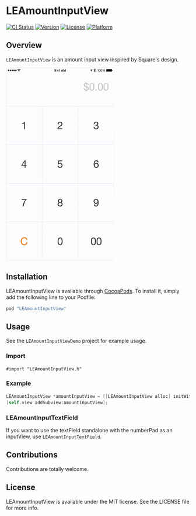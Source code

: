 # LEAmountInputView

[![CI Status](http://img.shields.io/travis/efremidze/LEAmountInputView.svg?style=flat)](https://travis-ci.org/efremidze/LEAmountInputView)
[![Version](https://img.shields.io/cocoapods/v/LEAmountInputView.svg?style=flat)](http://cocoapods.org/pods/LEAmountInputView)
[![License](https://img.shields.io/cocoapods/l/LEAmountInputView.svg?style=flat)](http://cocoapods.org/pods/LEAmountInputView)
[![Platform](https://img.shields.io/cocoapods/p/LEAmountInputView.svg?style=flat)](http://cocoapods.org/pods/LEAmountInputView)

## Overview

`LEAmountInputView` is an amount input view inspired by Square's design.

![LEAmountInputView Screenshot](Screenshots/example.gif)

## Installation

LEAmountInputView is available through [CocoaPods](http://cocoapods.org). To install
it, simply add the following line to your Podfile:

```ruby
pod "LEAmountInputView"
```

## Usage

See the `LEAmountInputViewDemo` project for example usage.

### Import

```objc
#import "LEAmountInputView.h"
```

### Example

```objectivec
LEAmountInputView *amountInputView = [[LEAmountInputView alloc] initWithFrame:self.view.frame numberStyle:NSNumberFormatterCurrencyStyle];
[self.view addSubview:amountInputView];
```

### LEAmountInputTextField

If you want to use the textField standalone with the numberPad as an inputView, use `LEAmountInputTextField`.

## Contributions

Contributions are totally welcome.

## License

LEAmountInputView is available under the MIT license. See the LICENSE file for more info.
